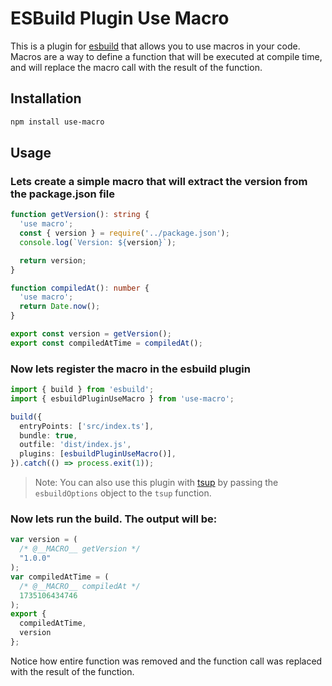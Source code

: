 # ESBuild Plugin Use Macro

This is a plugin for [esbuild](https://esbuild.github.io/) that allows you to use macros in your code. Macros are a way to define a function that will be executed at compile time, and will replace the macro call with the result of the function.

## Installation

```bash
npm install use-macro
```

## Usage

### Lets create a simple macro that will extract the version from the package.json file

```typescript
function getVersion(): string {
  'use macro';
  const { version } = require('../package.json');
  console.log(`Version: ${version}`);

  return version;
}

function compiledAt(): number {
  'use macro';
  return Date.now();
}

export const version = getVersion();
export const compiledAtTime = compiledAt();
```

### Now lets register the macro in the esbuild plugin

```typescript
import { build } from 'esbuild';
import { esbuildPluginUseMacro } from 'use-macro';

build({
  entryPoints: ['src/index.ts'],
  bundle: true,
  outfile: 'dist/index.js',
  plugins: [esbuildPluginUseMacro()],
}).catch(() => process.exit(1));
```

> Note: You can also use this plugin with [tsup](https://tsup.egoist.sh/) by passing the `esbuildOptions` object to the `tsup` function.

### Now lets run the build. The output will be:

<!-- prettier-ignore -->
```javascript
var version = (
  /* @__MACRO__ getVersion */
  "1.0.0"
);
var compiledAtTime = (
  /* @__MACRO__ compiledAt */
  1735106434746
);
export {
  compiledAtTime,
  version
};
```

Notice how entire function was removed and the function call was replaced with the result of the function.
